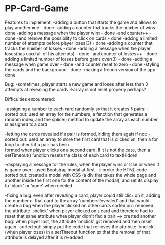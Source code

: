# PP-Card-Game

Features to implement:
    -adding a button that starts the game and allows to play another one - done
    -adding a counter that tracks the number of wins - done
    -adding a message when the player wins - done
        -and counter++ - done
        -and remove the possibility to click on cards - done
    -adding a limited number of attempts before player loses(3) - done 
    -adding a counter that tracks the number of losses - done
    -adding a message when the player loses(has used all of his attempts) - done
        -and counter of losses++ - done
    -adding a limited number of losses before game over(3) - done
    -adding a message when game over - done
        -and counter reset to zero - done 
    -styling the cards and the background - done
    -making a french version of the app - done

Bug:
    -sometimes, player starts a new game and loses after less than 3 attempts at revealing the cards
     ->array is not reset properly perhaps?



Difficulties encountered:

-assigning a number to each card randomly so that it creates 6 pairs:
    -sorted out: used an array for the numbers, a function that generates a random index, and the splice() method to update
                 the array as each number is assigned to a card

-letting the cards revealed if a pair is formed, hiding them again if not:
    -sorted out: used an array to store the first card that is clicked on, then a for loop to check if a pair has been    
                 formed when player clicks on a second card. If it is not the case, then a setTimeout() function resets the class of each card to textHidden

-displaying a message for the rules, when the player wins or lose or when it is game over:
    -used Bootstrap modal at first --> broke the HTML code 
        -sorted out: created a modal with CSS (a div that takes the whole page and another inside the first one for the
                     content of the modal), and set its display to 'block' or 'none' when needed

-fixing a bug: even after revealing a card, player could still click on it, adding the number of that card to the array
               'numbersRevealed' and that would create a bug when the player clicked on other cards
                    sorted out: removed the attribute 'onclick' when player clicked on a card and therefore had to reset
                                that same attribute when player didn't find a pair
                                --> created another bug: when player lost, the attribute 'onclick' got removed and then 
                                    reset again
                                        -sorted out: simply put the code that removes the attribute 'onclick' (when player 
                                                     loses) in a setTimeout function so that the removal of that attribute
                                                     is delayed after it is re-added
                                                        